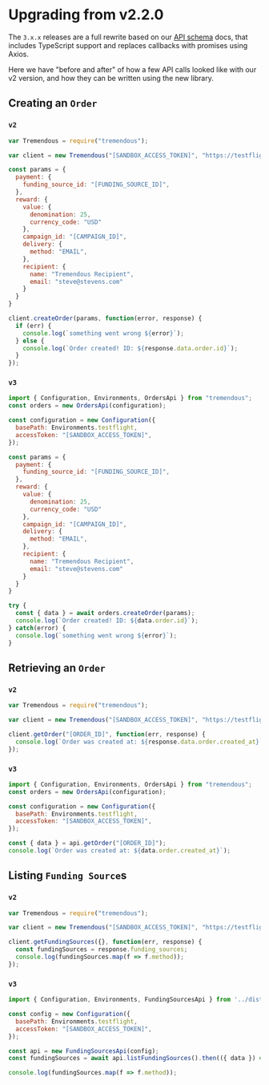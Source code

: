 # Upgrading from v2.2.0

The `3.x.x` releases are a full rewrite based on our [API schema][ref] docs, that includes TypeScript
support and replaces callbacks with promises using Axios.

Here we have "before and after" of how a few API calls looked like with our v2 version, and how they
can be written using the new library.

## Creating an `Order`

### `v2`

```js
var Tremendous = require("tremendous");

var client = new Tremendous("[SANDBOX_ACCESS_TOKEN]", "https://testflight.tremendous.com/api/v2/");

const params = {
  payment: {
    funding_source_id: "[FUNDING_SOURCE_ID]",
  },
  reward: {
    value: {
      denomination: 25,
      currency_code: "USD"
    },
    campaign_id: "[CAMPAIGN_ID]",
    delivery: {
      method: "EMAIL",
    },
    recipient: {
      name: "Tremendous Recipient",
      email: "steve@stevens.com"
    }
  }
}

client.createOrder(params, function(error, response) {
  if (err) {
    console.log(`something went wrong ${error}`);
  } else {
    console.log(`Order created! ID: ${response.data.order.id}`);
  }
});
```

### `v3`

```js
import { Configuration, Environments, OrdersApi } from "tremendous";
const orders = new OrdersApi(configuration);

const configuration = new Configuration({
  basePath: Environments.testflight,
  accessToken: "[SANDBOX_ACCESS_TOKEN]",
});

const params = {
  payment: {
    funding_source_id: "[FUNDING_SOURCE_ID]",
  },
  reward: {
    value: {
      denomination: 25,
      currency_code: "USD"
    },
    campaign_id: "[CAMPAIGN_ID]",
    delivery: {
      method: "EMAIL",
    },
    recipient: {
      name: "Tremendous Recipient",
      email: "steve@stevens.com"
    }
  }
}

try {
  const { data } = await orders.createOrder(params);
  console.log(`Order created! ID: ${data.order.id}`);
} catch(error) {
  console.log(`something went wrong ${error}`);
}
```

## Retrieving an `Order`

### `v2`

```js
var Tremendous = require("tremendous");

var client = new Tremendous("[SANDBOX_ACCESS_TOKEN]", "https://testflight.tremendous.com/api/v2/");

client.getOrder("[ORDER_ID]", function(err, response) {
  console.log(`Order was created at: ${response.data.order.created_at}`);
});
```

### `v3`

```js
import { Configuration, Environments, OrdersApi } from "tremendous";
const orders = new OrdersApi(configuration);

const configuration = new Configuration({
  basePath: Environments.testflight,
  accessToken: "[SANDBOX_ACCESS_TOKEN]",
});

const { data } = api.getOrder("[ORDER_ID]");
console.log(`Order was created at: ${data.order.created_at}`);
```

## Listing `Funding Source`s

### `v2`

```js
var Tremendous = require("tremendous");

var client = new Tremendous("[SANDBOX_ACCESS_TOKEN]", "https://testflight.tremendous.com/api/v2/");

client.getFundingSources({}, function(err, response) {
  const fundingSources = response.funding_sources;
  console.log(fundingSources.map(f => f.method));
});
```

### `v3`

```js
import { Configuration, Environments, FundingSourcesApi } from '../dist';

const config = new Configuration({
  basePath: Environments.testflight,
  accessToken: "[SANDBOX_ACCESS_TOKEN]",
});

const api = new FundingSourcesApi(config);
const fundingSources = await api.listFundingSources().then(({ data }) => data.funding_sources);

console.log(fundingSources.map(f => f.method));
```

[ref]: https://developers.tremendous.com/reference
